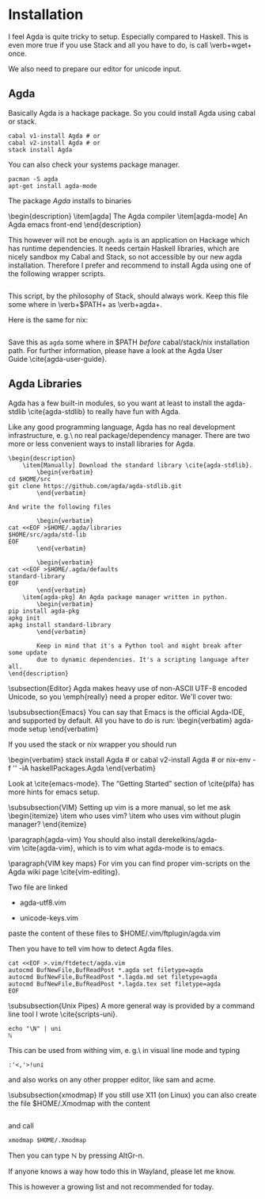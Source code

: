 # Installation
I feel Agda is quite tricky to setup. Especially compared to Haskell. This is even
more true if you use Stack and all you have to do, is call \verb+wget+ once.

We also need to prepare our editor for unicode input.

## Agda
Basically Agda is a hackage package. So you could install Agda using
cabal or stack.

	cabal v1-install Agda # or
	cabal v2-install Agda # or
	stack install Agda

You can also check your systems package manager.

	pacman -S agda
	apt-get install agda-mode

The package *Agda* installs to binaries

\begin{description}
	\item[agda] The Agda compiler
	\item[agda-mode] An Agda emacs front-end
\end{description}

This however will not be enough. `agda` is an application on Hackage which
has runtime dependencies. It needs certain Haskell libraries, which are nicely
sandbox my Cabal and Stack, so not accessible by our new agda installation.
Therefore I prefer and recommend to install Agda using one of the following
wrapper scripts.

```{include=agda-stack}
```

This script, by the philosophy of Stack, should always work.
Keep this file some where in \verb+$PATH+ as \verb+agda+.

Here is the same for nix:
```{include=agda}
```

Save this as `agda` some where in \$PATH *before* cabal/stack/nix installation
path. For further information, please have a look at the Agda User
Guide \cite{agda-user-guide}.

## Agda Libraries
Agda has a few built-in modules, so you want at least to install
the agda-stdlib \cite{agda-stdlib} to really have fun with Agda.

Like any good programming language, Agda has no real development
infrastructure, e. g.\ no real package/dependency manager. There are two more
or less convenient ways to install libraries for Agda.

```{=latex}
\begin{description}
	\item[Manually] Download the standard library \cite{agda-stdlib}.
		\begin{verbatim}
cd $HOME/src
git clone https://github.com/agda/agda-stdlib.git
		\end{verbatim}

And write the following files

		\begin{verbatim}
cat <<EOF >$HOME/.agda/libraries
$HOME/src/agda/std-lib
EOF
		\end{verbatim}

		\begin{verbatim}
cat <<EOF >$HOME/.agda/defaults
standard-library
EOF
		\end{verbatim}
	\item[agda-pkg] An Agda package manager written in python.
		\begin{verbatim}
pip install agda-pkg
apkg init
apkg install standard-library
		\end{verbatim}

		Keep in mind that it's a Python tool and might break after some update
		due to dynamic dependencies. It's a scripting language after all.
\end{description}
```

\subsection{Editor}
Agda makes heavy use of non-ASCII UTF-8 encoded Unicode, so you \emph{really}
need a proper editor. We'll cover two:

\subsubsection{Emacs}
You can say that Emacs is the official Agda-IDE, and supported by default.
All you have to do is run:
\begin{verbatim}
agda-mode setup
\end{verbatim}

If you used the stack or nix wrapper you should run

\begin{verbatim}
stack install Agda # or
cabal v2-install Agda # or
nix-env -f '<nixpkgs>' -iA haskellPackages.Agda
\end{verbatim}

Look at \cite{emacs-mode}. The “Getting Started” section of \cite{plfa}
has more hints for emacs setup.

\subsubsection{VIM}
Setting up vim is a more manual, so let me ask
\begin{itemize}
	\item who uses vim?
	\item who uses vim without plugin manager?
\end{itemize}

\paragraph{agda-vim}
You should also install derekelkins/agda-vim \cite{agda-vim}, which is to vim what
agda-mode is to emacs.

\paragraph{VIM key maps}
For vim you can find proper vim-scripts on the Agda wiki page \cite{vim-editing}.

Two file are linked

-	agda-utf8.vim

-	unicode-keys.vim

paste the content of these files to $HOME/.vim/ftplugin/agda.vim

Then you have to tell vim how to detect Agda files.

	cat <<EOF >.vim/ftdetect/agda.vim
	autocmd BufNewFile,BufReadPost *.agda set filetype=agda
	autocmd BufNewFile,BufReadPost *.lagda.md set filetype=agda
	autocmd BufNewFile,BufReadPost *.lagda.tex set filetype=agda
	EOF

\subsubsection{Unix Pipes}
A more general way is provided by a command line tool I wrote \cite{scripts-uni}.

	echo "\N" | uni
	ℕ

This can be used from withing vim, e. g.\ in visual line mode and typing

	:'<,'>!uni

and also works on any other propper editor, like sam and acme.

\subsubsection{xmodmap}
If you still use X11 (on Linux) you can also create the file $HOME/.Xmodmap
with the content

```{include=Xmodmap}
```

and call

	xmodmap $HOME/.Xmodmap

Then you can type ℕ by pressing AltGr-n.

If anyone knows a way how todo this in Wayland, please let me know.

This is however a growing list and not recommended for today.

